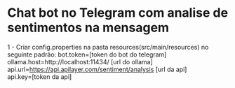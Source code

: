 # Chat bot no Telegram com analise de sentimentos na mensagem

1 - Criar config.properties na pasta resources(src/main/resources) no seguinte padrão:
bot.token=[token do bot do telegram] <br/>
ollama.host=http://localhost:11434/ [url do ollama] <br/>
api.url=https://api.apilayer.com/sentiment/analysis [url da api] <br/>
api.key=[token da api] <br/>
